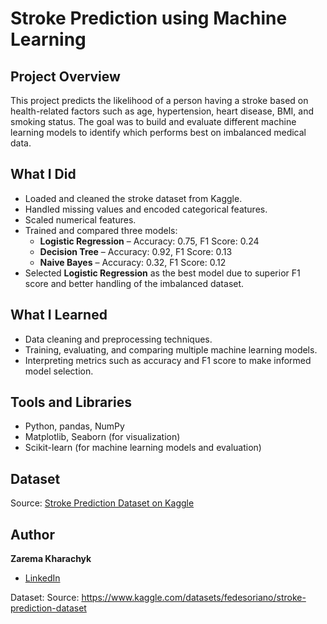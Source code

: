 # Stroke Prediction using Machine Learning

## Project Overview
This project predicts the likelihood of a person having a stroke based on health-related factors such as age, hypertension, heart disease, BMI, and smoking status. The goal was to build and evaluate different machine learning models to identify which performs best on imbalanced medical data.

## What I Did
- Loaded and cleaned the stroke dataset from Kaggle.  
- Handled missing values and encoded categorical features.  
- Scaled numerical features.  
- Trained and compared three models:  
  - **Logistic Regression** – Accuracy: 0.75, F1 Score: 0.24  
  - **Decision Tree** – Accuracy: 0.92, F1 Score: 0.13  
  - **Naive Bayes** – Accuracy: 0.32, F1 Score: 0.12  
- Selected **Logistic Regression** as the best model due to superior F1 score and better handling of the imbalanced dataset.  

## What I Learned
- Data cleaning and preprocessing techniques.  
- Training, evaluating, and comparing multiple machine learning models.  
- Interpreting metrics such as accuracy and F1 score to make informed model selection.  

## Tools and Libraries
- Python, pandas, NumPy  
- Matplotlib, Seaborn (for visualization)  
- Scikit-learn (for machine learning models and evaluation)
 

## Dataset
Source: [Stroke Prediction Dataset on Kaggle](https://www.kaggle.com/datasets/fedesoriano/stroke-prediction-dataset)

## Author
**Zarema Kharachyk**  
-  [LinkedIn](https://www.linkedin.com/in/zarema-kharachyk/)  


Dataset:
Source: https://www.kaggle.com/datasets/fedesoriano/stroke-prediction-dataset
